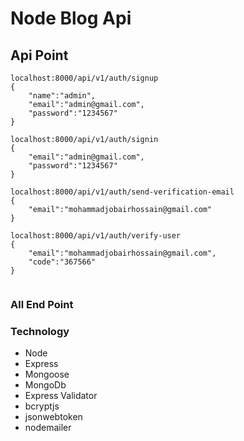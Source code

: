 # Node Blog Api

## Api Point

```
localhost:8000/api/v1/auth/signup
{
    "name":"admin",
    "email":"admin@gmail.com",
    "password":"1234567"
}
```

```
localhost:8000/api/v1/auth/signin
{
    "email":"admin@gmail.com",
    "password":"1234567"
}
```

```
localhost:8000/api/v1/auth/send-verification-email
{
    "email":"mohammadjobairhossain@gmail.com"
}

```

```
localhost:8000/api/v1/auth/verify-user
{
    "email":"mohammadjobairhossain@gmail.com",
    "code":"367566"
}
```

```

```

### All End Point

### Technology

- Node
- Express
- Mongoose
- MongoDb
- Express Validator
- bcryptjs
- jsonwebtoken
- nodemailer
